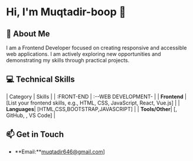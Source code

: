 # Hi, I'm Muqtadir-boop 👋

## 🚀 About Me
I am a Frontend Developer focused on creating responsive and accessible web applications. I am actively exploring new opportunities and demonstrating my skills through practical projects.

## 💻 Technical Skills
| Category | Skills |
| :FRONT-END | :--WEB DEVELOPMENT- |
| **Frontend** | [List your frontend skills, e.g., HTML, CSS, JavaScript, React, Vue.js] |
| **Languages**| [HTML,CSS,BOOTSTRAP,JAVASCRIPT] |
| **Tools/Other**| [, GitHub, , VS Code] |
## 📫 Get in Touch
* **Email:**muqtadir646@gmail.com]

<!--

